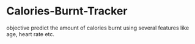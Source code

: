 # Calories-Burnt-Tracker
objective predict the amount of calories burnt using several features like age, heart rate etc.
